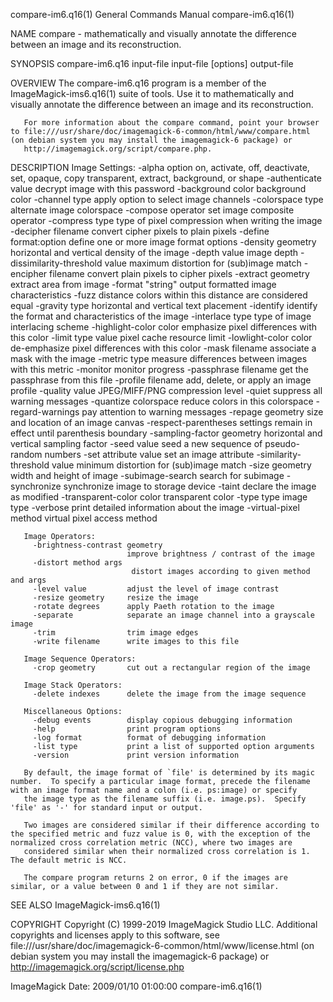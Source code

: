 compare-im6.q16(1)                                                                         General Commands Manual                                                                         compare-im6.q16(1)

NAME
       compare - mathematically and visually annotate the difference between an image and its reconstruction.

SYNOPSIS
       compare-im6.q16 input-file input-file [options] output-file

OVERVIEW
       The compare-im6.q16 program is a member of the ImageMagick-ims6.q16(1) suite of tools.  Use it to mathematically and visually annotate the difference between an image and its reconstruction.

       For more information about the compare command, point your browser to file:///usr/share/doc/imagemagick-6-common/html/www/compare.html (on debian system you may install the imagemagick-6 package) or
       http://imagemagick.org/script/compare.php.

DESCRIPTION
       Image Settings:
         -alpha option        on, activate, off, deactivate, set, opaque, copy
                               transparent, extract, background, or shape
         -authenticate value  decrypt image with this password
         -background color    background color
         -channel type        apply option to select image channels
         -colorspace type     alternate image colorspace
         -compose operator    set image composite operator
         -compress type       type of pixel compression when writing the image
         -decipher filename   convert cipher pixels to plain pixels
         -define format:option
                              define one or more image format options
         -density geometry    horizontal and vertical density of the image
         -depth value         image depth
         -dissimilarity-threshold value
                               maximum distortion for (sub)image match
         -encipher filename   convert plain pixels to cipher pixels
         -extract geometry    extract area from image
         -format "string"     output formatted image characteristics
         -fuzz distance       colors within this distance are considered equal
         -gravity type        horizontal and vertical text placement
         -identify            identify the format and characteristics of the image
         -interlace type      type of image interlacing scheme
         -highlight-color color
                              emphasize pixel differences with this color
         -limit type value    pixel cache resource limit
         -lowlight-color color
                              de-emphasize pixel differences with this color
         -mask filename       associate a mask with the image
         -metric type         measure differences between images with this metric
         -monitor             monitor progress
         -passphrase filename get the passphrase from this file
         -profile filename    add, delete, or apply an image profile
         -quality value       JPEG/MIFF/PNG compression level
         -quiet               suppress all warning messages
         -quantize colorspace reduce colors in this colorspace
         -regard-warnings     pay attention to warning messages
         -repage geometry     size and location of an image canvas
         -respect-parentheses settings remain in effect until parenthesis boundary
         -sampling-factor geometry
                              horizontal and vertical sampling factor
         -seed value          seed a new sequence of pseudo-random numbers
         -set attribute value set an image attribute
         -similarity-threshold value
                               minimum distortion for (sub)image match
         -size geometry       width and height of image
         -subimage-search     search for subimage
         -synchronize         synchronize image to storage device
         -taint               declare the image as modified
         -transparent-color color
                              transparent color
         -type type           image type
         -verbose             print detailed information about the image
         -virtual-pixel method
                              virtual pixel access method

       Image Operators:
         -brightness-contrast geometry
                              improve brightness / contrast of the image
         -distort method args
                               distort images according to given method and args
         -level value         adjust the level of image contrast
         -resize geometry     resize the image
         -rotate degrees      apply Paeth rotation to the image
         -separate            separate an image channel into a grayscale image
         -trim                trim image edges
         -write filename      write images to this file

       Image Sequence Operators:
         -crop geometry       cut out a rectangular region of the image

       Image Stack Operators:
         -delete indexes      delete the image from the image sequence

       Miscellaneous Options:
         -debug events        display copious debugging information
         -help                print program options
         -log format          format of debugging information
         -list type           print a list of supported option arguments
         -version             print version information

       By default, the image format of `file' is determined by its magic number.  To specify a particular image format, precede the filename with an image format name and a colon (i.e. ps:image) or specify
       the image type as the filename suffix (i.e. image.ps).  Specify 'file' as '-' for standard input or output.

       Two images are considered similar if their difference according to the specified metric and fuzz value is 0, with the exception of the normalized cross correlation metric (NCC), where two images are
       considered similar when their normalized cross correlation is 1. The default metric is NCC.

       The compare program returns 2 on error, 0 if the images are similar, or a value between 0 and 1 if they are not similar.

SEE ALSO
       ImageMagick-ims6.q16(1)

COPYRIGHT
       Copyright (C) 1999-2019 ImageMagick Studio LLC. Additional copyrights and licenses apply to this software, see file:///usr/share/doc/imagemagick-6-common/html/www/license.html (on debian system  you
       may install the imagemagick-6 package) or http://imagemagick.org/script/license.php

ImageMagick                                                                               Date: 2009/01/10 01:00:00                                                                        compare-im6.q16(1)
